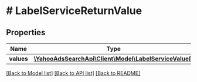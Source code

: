 # # LabelServiceReturnValue

## Properties

Name | Type | Description | Notes
------------ | ------------- | ------------- | -------------
**values** | [**\YahooAdsSearchApi\Client\Model\LabelServiceValue[]**](LabelServiceValue.md) |  | [optional] 

[[Back to Model list]](../../README.md#documentation-for-models) [[Back to API list]](../../README.md#documentation-for-api-endpoints) [[Back to README]](../../README.md)


